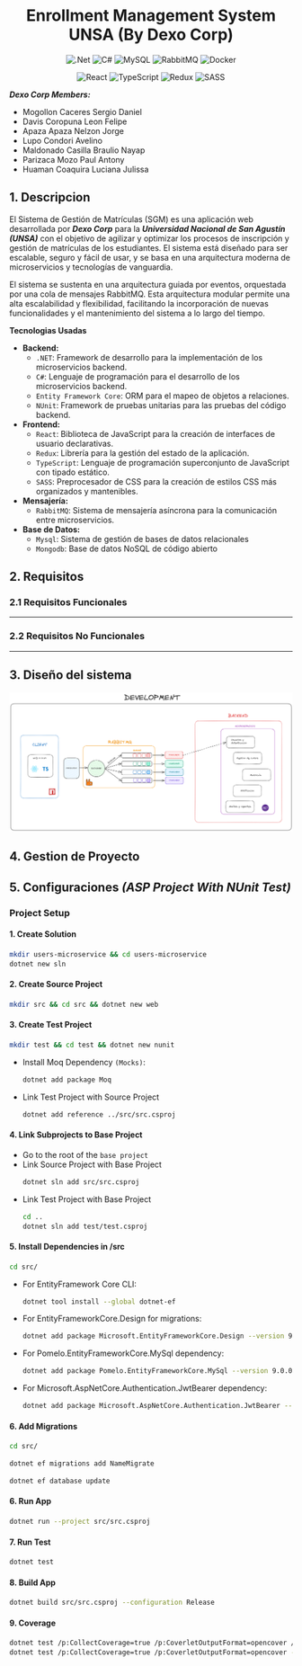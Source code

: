 <div style="text-align: center;">

# Enrollment Management System UNSA (By Dexo Corp)

</div>

<div style="text-align: center;">

![.Net](https://img.shields.io/badge/.NET-5C2D91?style=for-the-badge&logo=.net&logoColor=white)
![C#](https://img.shields.io/badge/c%23-%23239120.svg?style=for-the-badge&logo=csharp&logoColor=white)
![MySQL](https://img.shields.io/badge/mysql-4479A1.svg?style=for-the-badge&logo=mysql&logoColor=white)
![RabbitMQ](https://img.shields.io/badge/Rabbitmq-FF6600?style=for-the-badge&logo=rabbitmq&logoColor=white)
![Docker](https://img.shields.io/badge/docker-%230db7ed.svg?style=for-the-badge&logo=docker&logoColor=white)

</div>
<div style="text-align: center;">

![React](https://img.shields.io/badge/react-%2320232a.svg?style=for-the-badge&logo=react&logoColor=%2361DAFB)
![TypeScript](https://img.shields.io/badge/typescript-%23007ACC.svg?style=for-the-badge&logo=typescript&logoColor=white)
![Redux](https://img.shields.io/badge/redux-%23593d88.svg?style=for-the-badge&logo=redux&logoColor=white)
![SASS](https://img.shields.io/badge/SASS-hotpink.svg?style=for-the-badge&logo=SASS&logoColor=white)

</div>

***Dexo Corp Members:***

- Mogollon Caceres Sergio Daniel
- Davis Coropuna Leon Felipe
- Apaza Apaza Nelzon Jorge
- Lupo Condori Avelino
- Maldonado Casilla Braulio Nayap
- Parizaca Mozo Paul Antony
- Huaman Coaquira Luciana Julissa

## 1. **Descripcion**
El Sistema de Gestión de Matrículas (SGM) es una aplicación web desarrollada por ***Dexo Corp*** para la ***Universidad Nacional de San Agustín (UNSA)*** con el objetivo de agilizar y optimizar los procesos de inscripción y gestión de matrículas de los estudiantes. El sistema está diseñado para ser escalable, seguro y fácil de usar, y se basa en una arquitectura moderna de microservicios y tecnologías de vanguardia.

El sistema se sustenta en una arquitectura guiada por eventos, orquestada por una cola de mensajes RabbitMQ. Esta arquitectura modular permite una alta escalabilidad y flexibilidad, facilitando la incorporación de nuevas funcionalidades y el mantenimiento del sistema a lo largo del tiempo.

**Tecnologias Usadas**
- **Backend:**
  - `.NET`: Framework de desarrollo para la implementación de los microservicios backend.
  - `C#`: Lenguaje de programación para el desarrollo de los microservicios backend.
  - `Entity Framework Core`: ORM para el mapeo de objetos a relaciones.
  - `NUnit`: Framework de pruebas unitarias para las pruebas del código backend.
- **Frontend:**
  - `React`: Biblioteca de JavaScript para la creación de interfaces de usuario declarativas.
  - `Redux`: Librería para la gestión del estado de la aplicación.
  - `TypeScript`: Lenguaje de programación superconjunto de JavaScript con tipado estático.
  - `SASS`: Preprocesador de CSS para la creación de estilos CSS más organizados y mantenibles.
- **Mensajería:**
  - `RabbitMQ`: Sistema de mensajería asíncrona para la comunicación entre microservicios.
- **Base de Datos:**
  - `Mysql`: Sistema de gestión de bases de datos relacionales
  - `Mongodb`: Base de datos NoSQL de código abierto

## 2. **Requisitos**

### 2.1 **Requisitos Funcionales**
---


### 2.2 **Requisitos No Funcionales**
---


## 3. **Diseño del sistema**

<p align="center">
  <img src="docs/arquitecturav1.png" alt="Arquitectura" width="720px" />
</p>

## 4. **Gestion de Proyecto**


## 5. **Configuraciones** ***(ASP Project With NUnit Test)***

### Project Setup

#### **1. Create Solution**

```bash
mkdir users-microservice && cd users-microservice
dotnet new sln
```

#### **2. Create Source Project**

```bash
mkdir src && cd src && dotnet new web
```

#### **3. Create Test Project**

```bash
mkdir test && cd test && dotnet new nunit
```

- Install Moq Dependency `(Mocks)`:
  ```bash
  dotnet add package Moq
  ```
- Link Test Project with Source Project
  ```bash
  dotnet add reference ../src/src.csproj
  ```

#### **4. Link Subprojects to Base Project**

- Go to the root of the `base project`
- Link Source Project with Base Project
  ```bash
  dotnet sln add src/src.csproj
  ```
- Link Test Project with Base Project
  ```bash
  cd ..
  dotnet sln add test/test.csproj
  ```

#### **5. Install Dependencies in /src**

```bash
cd src/
```

- For EntityFramework Core CLI:

  ```bash
  dotnet tool install --global dotnet-ef
  ```

- For EntityFrameworkCore.Design for migrations:

  ```bash
  dotnet add package Microsoft.EntityFrameworkCore.Design --version 9.0.0-preview.1.24081.2
  ```

- For Pomelo.EntityFrameworkCore.MySql dependency:
  ```bash
  dotnet add package Pomelo.EntityFrameworkCore.MySql --version 9.0.0-preview.1
  ```
- For Microsoft.AspNetCore.Authentication.JwtBearer dependency:
  ```bash
  dotnet add package Microsoft.AspNetCore.Authentication.JwtBearer --version 8.0.5
  ```

#### **6. Add Migrations**

```bash
cd src/
```

```bash
dotnet ef migrations add NameMigrate
```

```bash
dotnet ef database update
```

#### **6. Run App**

```bash
dotnet run --project src/src.csproj
```

#### **7. Run Test**

```bash
dotnet test
```

#### **8. Build App**

```bash
dotnet build src/src.csproj --configuration Release
```

#### **9. Coverage**

```bash
dotnet test /p:CollectCoverage=true /p:CoverletOutputFormat=opencover /p:CoverletOutput=../../coverage # no func
dotnet test /p:CollectCoverage=true /p:CoverletOutputFormat=opencover --output coverage # si func pero warning
```
